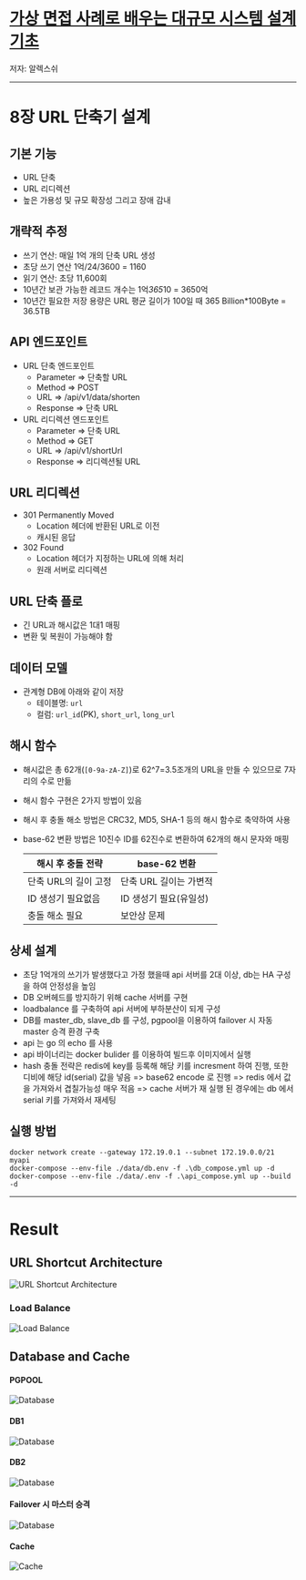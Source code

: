 # [가상 면접 사례로 배우는 대규모 시스템 설계 기초](https://www.yes24.com/Product/Goods/102819435)
저자: 알렉스쉬

---

# 8장 URL 단축기 설계

## 기본 기능

- URL 단축
- URL 리디렉션
- 높은 가용성 및 규모 확장성 그리고 장애 감내

## 개략적 추정

- 쓰기 연산: 매일 1억 개의 단축 URL 생성
- 초당 쓰기 연산 1억/24/3600 = 1160
- 읽기 연산: 초당 11,600회
- 10년간 보관 가능한 레코드 개수는 1억*365*10 = 3650억
- 10년간 필요한 저장 용량은 URL 평균 길이가 100일 때 365 Billion*100Byte = 36.5TB

## API 엔드포인트

- URL 단축 엔드포인트
    - Parameter ⇒ 단축할 URL
    - Method ⇒ POST
    - URL ⇒ /api/v1/data/shorten
    - Response ⇒ 단축 URL
- URL 리디렉션 엔드포인트
    - Parameter ⇒ 단축 URL
    - Method ⇒ GET
    - URL ⇒ /api/v1/shortUrl
    - Response ⇒ 리디렉션될 URL

## URL 리디렉션
- 301 Permanently Moved
    - Location 헤더에 반환된 URL로 이전
    - 캐시된 응답
- 302 Found
    - Location 헤더가 지정하는 URL에 의해 처리
    - 원래 서버로 리디렉션

## URL 단축 플로
- 긴 URL과 해시값은 1대1 매핑
- 변환 및 복원이 가능해야 함

## 데이터 모델

- 관계형 DB에 아래와 같이 저장
    - 테이블명: `url`
    - 컬럼: `url_id`(PK), `short_url`, `long_url`

## 해시 함수

- 해시값은 총 62개(`[0-9a-zA-Z]`)로 62^7=3.5조개의 URL을 만들 수 있으므로 7자리의 수로 만듦
- 해시 함수 구현은 2가지 방법이 있음
- 해시 후 충돌 해소 방법은 CRC32, MD5, SHA-1 등의 해시 함수로 축약하여 사용
- base-62 변환 방법은 10진수 ID를 62진수로 변환하여 62개의 해시 문자와 매핑

  | **해시 후 충돌 전략** | **base-62 변환** | 
  |----------------|----------------|
  | 단축 URL의 길이 고정  | 단축 URL 길이는 가변적 |
  | ID 생성기 필요없음    | ID 생성기 필요(유일성) |
  | 충돌 해소 필요       | 보안상 문제         |

## 상세 설계

- 초당 1억개의 쓰기가 발생했다고 가정 했을때 api 서버를 2대 이상, db는 HA 구성을 하여 안정성을 높임
- DB 오버헤드를 방지하기 위해 cache 서버를 구현
- loadbalance 를 구축하여 api 서버에 부하분산이 되게 구성
- DB를 master_db, slave_db 를 구성, pgpool을 이용하여 failover 시 자동 master 승격 환경 구축
- api 는 go 의 echo 를 사용
- api 바이너리는 docker bulider 를 이용하여 빌드후 이미지에서 실행
- hash 충돌 전략은 redis에 key를 등록해 해당 키를 incresment 하여 진행, 또한 디비에 해당 id(serial) 값을 넣음 => base62 encode 로 진행 => redis 에서 값을 가져와서 겹칠가능성 매우 적음 => cache 서버가 재 실행 된 경우에는 db 에서 serial 키를 가져와서 재세팅

## 실행 방법
```
docker network create --gateway 172.19.0.1 --subnet 172.19.0.0/21 myapi
docker-compose --env-file ./data/db.env -f .\db_compose.yml up -d
docker-compose --env-file ./data/.env -f .\api_compose.yml up --build -d
```

---

# Result

## URL Shortcut Architecture

![URL Shortcut Architecture](imagesrc.png)

### Load Balance

![Load Balance](imagesoad.png)

## Database and Cache

#### PGPOOL
![Database](imagesgpool.png)

#### DB1
![Database](imagesb1.png)

#### DB2
![Database](imagesb2.png)

#### Failover 시 마스터 승격
![Database](imagesailover.png)

#### Cache
![Cache](imagesache.png)